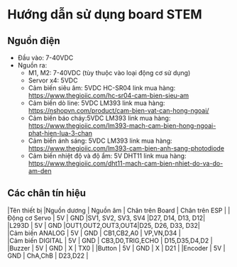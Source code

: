 # Hướng dẫn sử dụng board STEM

## Nguồn điện
- Đầu vào: 7-40VDC 
- Nguồn ra: 
    + M1, M2: 7-40VDC (tùy thuộc vào loại động cơ sử dụng)
    + Servor x4: 5VDC
    + Cảm biến siêu âm: 5VDC HC-SR04 link mua hàng: https://www.thegioiic.com/hc-sr04-cam-bien-sieu-am
    + Cảm biến dò line: 5VDC LM393 link mua hàng: https://nshopvn.com/product/cam-bien-vat-can-hong-ngoai/
    + Cảm biến báo cháy:5VDC LM393 link mua hàng: https://www.thegioiic.com/lm393-mach-cam-bien-hong-ngoai-phat-hien-lua-3-chan
    + Cảm biến ánh sáng: 5VDC LM393 link mua hàng: https://www.thegioiic.com/lm393-cam-bien-anh-sang-photodiode
    + Cảm biến nhiệt độ và độ ẩm: 5V DHT11 link mua hàng: https://www.thegioiic.com/dht11-mach-cam-bien-nhiet-do-va-do-am-den
## Các chân tín hiệu

|Tên thiết bị          |Nguồn dương  | Nguồn âm |  Chân trên Board  |  Chân trên ESP   |
|Động cơ Servo         |     5V      |    GND   |SV1, SV2, SV3, SV4 |D27, D14, D13, D12|       
|L293D                 |     5V      |    GND   |OUT1,OUT2,OUT3,OUT4|D25, D26, D33, D32|      
|Cảm biến ANALOG       |     5V      |    GND   |     CB1,CB2,A0    |    VP,VN,D34     |         
|Cảm biến DIGITAL      |     5V      |    GND   | CB3,D0,TRIG,ECHO  |  D15,D35,D4,D2   | 
|Buzzer                |     5V      |    GND   |         X         |       TX0        |
|Button                |     5V      |    GND   |         X         |       D21        |
|Encoder               |     5V      |    GND   |      ChA,ChB      |     D23,D22      |
      